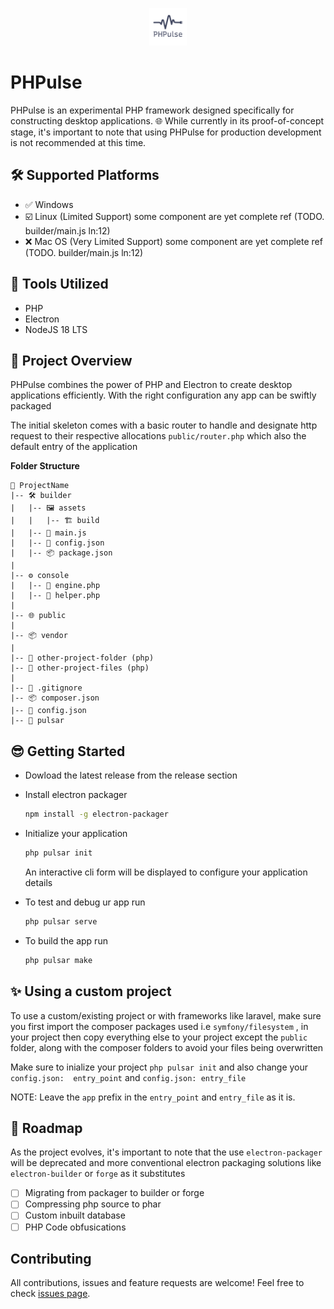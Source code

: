 <p style="text-align:center">
  <img src="https://raw.githubusercontent.com/ibnsultan/PHPulse/main/builder/assets/build/logo.png" alt="PHPulse Logo" width="60" height="60" />
</p>

#  PHPulse

PHPulse is an experimental PHP framework designed specifically for constructing desktop applications. 🌐 While currently in its proof-of-concept stage, it's important to note that using PHPulse for production development is not recommended at this time.

## 🛠️ Supported Platforms

- ✅ Windows
- ☑️ Linux (Limited Support)
  some component are yet complete ref (TODO. builder/main.js ln:12)
- ❌ Mac OS (Very Limited Support)
  some component are yet complete ref (TODO. builder/main.js ln:12)

## 🧰 Tools Utilized

- PHP
- Electron
- NodeJS 18 LTS

## 🚦 Project Overview

PHPulse combines the power of PHP and Electron to create desktop applications efficiently. With the right configuration any app can be swiftly packaged

The initial skeleton comes with a basic router to handle and designate http request to their respective allocations `public/router.php` which also the default entry of the application

**Folder Structure**

```
📁 ProjectName
|-- 🛠 builder
|   |-- 🖼 assets
|   |   |-- 🏗 build
|   |-- 📜 main.js
|   |-- 📄 config.json
|   |-- 📦 package.json
|
|-- ⚙️ console
|   |-- 🐘 engine.php
|   |-- 🤖 helper.php
|
|-- 🌐 public
|
|-- 📦 vendor
|
|-- 📂 other-project-folder (php)
|-- 📄 other-project-files (php)
|
|-- 📄 .gitignore
|-- 📦 composer.json
|-- 📄 config.json
|-- 🚀 pulsar

```

## 😎 Getting Started

- Dowload the latest release from the release section
- Install electron packager

  ```bash
  npm install -g electron-packager
  ```
- Initialize your application

  ```bash
  php pulsar init
  ```

  An interactive cli form will be displayed to configure your application details
- To test and debug ur app run

  ```bash
  php pulsar serve
  ```
- To build the app run

  ```bash
  php pulsar make
  ```

## ✨ Using a custom project

To use a custom/existing project or with frameworks like laravel, make sure you first import the composer packages used i.e `symfony/filesystem` , in your project then copy everything else to your project except the `public` folder, along with the composer folders to avoid your files being overwritten

Make sure to inialize your project `php pulsar init` and also change your `config.json:  entry_point` and `config.json: entry_file`

NOTE: Leave the `app` prefix in the `entry_point` and `entry_file` as it is.

## 🚧 Roadmap

As the project evolves, it's important to note that the use `electron-packager` will be deprecated and more conventional electron packaging solutions like `electron-builder` or `forge` as it substitutes

- [ ] Migrating from packager to builder or forge
- [ ] Compressing php source to phar
- [ ] Custom inbuilt database
- [ ] PHP Code obfusications

## Contributing

All contributions, issues and feature requests are welcome! Feel free to check [issues page](https://github.com/ibnsultan/PHPulse/issues).
